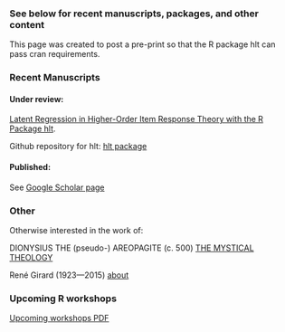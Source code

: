 
### See below for recent manuscripts, packages, and other content

This page was created to post a pre-print so that the R package hlt can pass cran requirements.

### Recent Manuscripts

#### Under review:

[Latent Regression in Higher-Order Item Response Theory with the R Package hlt](https://mkleinsa.github.io/doc/hlt_proof_draft_brmic.pdf).

Github repository for hlt: [hlt package](https://github.com/mkleinsa/hlt) 

#### Published:

See [Google Scholar page](https://scholar.google.com/citations?user=AkJ_MJ8AAAAJ&hl=en&oi=sra) 

### Other

Otherwise interested in the work of:

DIONYSIUS THE (pseudo-) AREOPAGITE (c. 500)
[THE MYSTICAL THEOLOGY](http://www.ldysinger.com/@texts/0500_dion_aer/03_dion-mys_th.htm) 

René Girard (1923—2015)
[about](https://iep.utm.edu/girard/#SH6a) 

### Upcoming R workshops

[Upcoming workshops PDF](https://mkleinsa.github.io/doc/Fall_Workshops_2022) 
